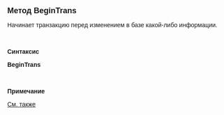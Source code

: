 ﻿<html>
<head>
<title>BeginTrans</title>
</head>

<body>

<p><strong><font size="4" face="Arial">Метод BeginTrans</font></strong></p>

<p class="label"><font face="Arial">Начинает транзакцию перед 
изменением в базе какой-либо информации.</font></p>

<p class="label">&nbsp;</p>

<p class="label"><font face="Arial"><b>Синтаксис</b></font></p>

<p><strong><font face="Arial">BeginTrans</font></strong></p>

<p class="label">&nbsp;</p>

<p class="label"><font face="Arial"><b>Примечание</b></font></p>

<p class="label"><a href="CommitTrans.html"><font face="Arial">См. 
также</font></a></p>

<p class="label">&nbsp;</p>
</body>
</html>
